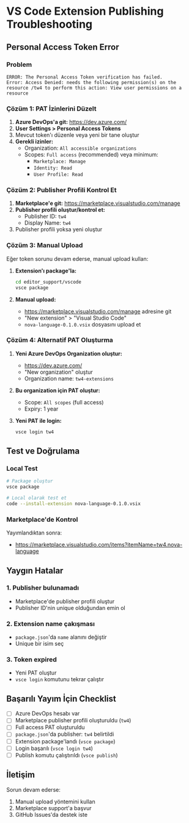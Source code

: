 # VS Code Extension Publishing Troubleshooting

## Personal Access Token Error

### Problem
```
ERROR: The Personal Access Token verification has failed.
Error: Access Denied: needs the following permission(s) on the resource /tw4 to perform this action: View user permissions on a resource
```

### Çözüm 1: PAT İzinlerini Düzelt

1. **Azure DevOps'a git:** https://dev.azure.com/
2. **User Settings > Personal Access Tokens**
3. Mevcut token'ı düzenle veya yeni bir tane oluştur
4. **Gerekli izinler:**
   - Organization: `All accessible organizations`
   - Scopes: `Full access` (recommended) veya minimum:
     - `Marketplace: Manage`
     - `Identity: Read`
     - `User Profile: Read`

### Çözüm 2: Publisher Profili Kontrol Et

1. **Marketplace'e git:** https://marketplace.visualstudio.com/manage
2. **Publisher profili oluştur/kontrol et:**
   - Publisher ID: `tw4`
   - Display Name: `tw4`
3. Publisher profili yoksa yeni oluştur

### Çözüm 3: Manual Upload

Eğer token sorunu devam ederse, manual upload kullan:

1. **Extension'ı package'la:**
   ```bash
   cd editor_support/vscode
   vsce package
   ```

2. **Manual upload:**
   - https://marketplace.visualstudio.com/manage adresine git
   - "New extension" > "Visual Studio Code"
   - `nova-language-0.1.0.vsix` dosyasını upload et

### Çözüm 4: Alternatif PAT Oluşturma

1. **Yeni Azure DevOps Organization oluştur:**
   - https://dev.azure.com/
   - "New organization" oluştur
   - Organization name: `tw4-extensions`

2. **Bu organization için PAT oluştur:**
   - Scope: `All scopes` (full access)
   - Expiry: 1 year

3. **Yeni PAT ile login:**
   ```bash
   vsce login tw4
   ```

## Test ve Doğrulama

### Local Test
```bash
# Package oluştur
vsce package

# Local olarak test et
code --install-extension nova-language-0.1.0.vsix
```

### Marketplace'de Kontrol
Yayımlandıktan sonra:
- https://marketplace.visualstudio.com/items?itemName=tw4.nova-language

## Yaygın Hatalar

### 1. Publisher bulunamadı
- Marketplace'de publisher profili oluştur
- Publisher ID'nin unique olduğundan emin ol

### 2. Extension name çakışması
- `package.json`'da `name` alanını değiştir
- Unique bir isim seç

### 3. Token expired
- Yeni PAT oluştur
- `vsce login` komutunu tekrar çalıştır

## Başarılı Yayım İçin Checklist

- [ ] Azure DevOps hesabı var
- [ ] Marketplace publisher profili oluşturuldu (`tw4`)
- [ ] Full access PAT oluşturuldu
- [ ] `package.json`'da publisher: `tw4` belirtildi
- [ ] Extension package'landı (`vsce package`)
- [ ] Login başarılı (`vsce login tw4`)
- [ ] Publish komutu çalıştırıldı (`vsce publish`)

## İletişim

Sorun devam ederse:
1. Manual upload yöntemini kullan
2. Marketplace support'a başvur
3. GitHub Issues'da destek iste